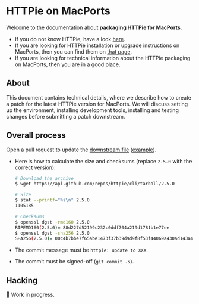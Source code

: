 # HTTPie on MacPorts

Welcome to the documentation about **packaging HTTPie for MacPorts**.

- If you do not know HTTPie, have a look [here](https://httpie.io/cli).
- If you are looking for HTTPie installation or upgrade instructions on MacPorts, then you can find them on [that page](https://httpie.io/docs#macports).
- If you are looking for technical information about the HTTPie packaging on MacPorts, then you are in a good place.

## About

This document contains technical details, where we describe how to create a patch for the latest HTTPie version for MacPorts.
We will discuss setting up the environment, installing development tools, installing and testing changes before submitting a patch downstream.

## Overall process

Open a pull request to update the [downstream file](https://github.com/macports/macports-ports/blob/master/net/httpie/Portfile) ([example](https://github.com/macports/macports-ports/pull/12583)).

- Here is how to calculate the size and checksums (replace `2.5.0` with the correct version):

  ```bash
  # Download the archive
  $ wget https://api.github.com/repos/httpie/cli/tarball/2.5.0

  # Size
  $ stat --printf="%s\n" 2.5.0
  1105185

  # Checksums
  $ openssl dgst -rmd160 2.5.0
  RIPEMD160(2.5.0)= 88d227d52199c232c0ddf704a219d1781b1e77ee
  $ openssl dgst -sha256 2.5.0
  SHA256(2.5.0)= 00c4b7bbe7f65abe1473f37b39d9d9f8f53f44069a430ad143a404c01c2179fc
  ```

- The commit message must be `httpie: update to XXX`.
- The commit must be signed-off (`git commit -s`).

## Hacking

:construction: Work in progress.
